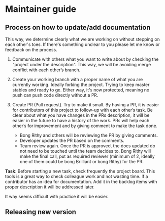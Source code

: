 # Maintainer guide

## Process on how to update/add documentation
This way, we determine clearly what we are working on without stepping on each other's toes.
If there's something unclear to you please let me know or feedback on the process.

1.  Communicate with others what you want to write about by checking the "project under the description". This way, we will be avoiding merge conflict with each other’s branch.

2.  Create your working branch with a proper name of what you are currently working. Ideally forking the project. Trying to keep master stables and ready to go. Either way, it's now protected, meaning no push can push code directly without a PR.

3.  Create PR (Pull request). Try to make it small.
By having a PR, it is easier for contributors of this project to follow-up with each other’s task. Be clear about what you have changes in the PRs description, it will be easier in the future to have a history of the work. PRs will help each other’s for improvement and by giving comment to make the task done.

    *  Bong Rithy and others will be reviewing the PR by giving comments.
    *  Developer updates the PR based on the comments.
    *  Team review again. Once the PR is approved, the docs updated do not need to be touched until the team decides to. Bong Rithy will make the final call, put as required reviewer (minimum of 2, ideally one of them could be bong Brilliant or bong Rithy) for the PR.

**Task**: Before starting a new task, check frequently the project board. This tools is a great way to check colleague work and not wasting time. If a contributor has an idea for documentation. Add it in the backlog items with proper description it will be addressed later.

It way seems difficult with practice it will be easier.

## Releasing new version

[//]: # (Process add more to help maintainer)

